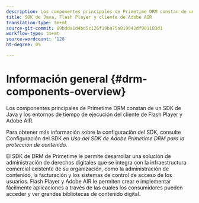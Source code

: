 ```yaml
---
description: Los componentes principales de Primetime DRM constan de un SDK de Java y los entornos de tiempo de ejecución del cliente de Flash Player y Adobe AIR.
title: SDK de Java, Flash Player y cliente de Adobe AIR
translation-type: tm+mt
source-git-commit: 89bdda1d4bd5c126f19ba75a819942df901183d1
workflow-type: tm+mt
source-wordcount: '128'
ht-degree: 0%

---
```



# Información general {#drm-components-overview}

Los componentes principales de Primetime DRM constan de un SDK de Java y los entornos de tiempo de ejecución del cliente de Flash Player y Adobe AIR.

Para obtener más información sobre la configuración del SDK, consulte Configuración del SDK en *Uso del SDK de Adobe Primetime DRM para la protección de contenido.*

El SDK de DRM de Primetime le permite desarrollar una solución de administración de derechos digitales que se integra con la infraestructura comercial existente de su organización, como la administración de contenido, la facturación y los sistemas de control de acceso de los usuarios. Flash Player y Adobe AIR le permiten crear e implementar fácilmente aplicaciones a través de las cuales los consumidores pueden acceder y ver grandes bibliotecas de contenido digital.
